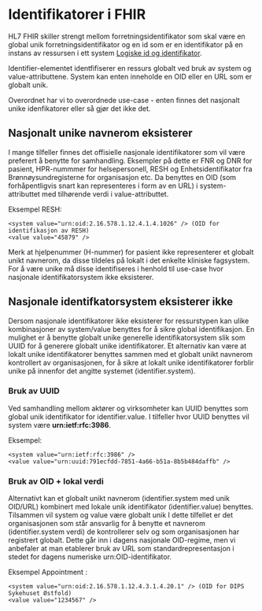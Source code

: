# Identifikatorer i FHIR

HL7 FHIR skiller strengt mellom forretningsidentifikator som skal være en global unik forretningsidentifikator og en id som er en identifikator på en instans av ressursen i ett system [Logiske id og identifikator](https://www.hl7.org/fhir/resource.html#id).

Identifier-elementet identfifiserer en ressurs globalt ved bruk av system og value-attributtene. System kan enten inneholde en OID eller en URL som er globalt unik.

Overordnet har vi to overordnede use-case - enten finnes det nasjonalt unike idenfikatorer eller så gjør det ikke det.

## Nasjonalt unike navnerom eksisterer 

I mange tilfeller finnes det offisielle nasjonale identifikatorer som vil være preferert å benytte for samhandling. Eksempler på dette er FNR og DNR for pasient, HPR-nummmer for helsepersonell, RESH og Enhetsidentifikator fra Brønnøysundregisterne for organisasjon etc. Da benyttes en OID (som forhåpentligvis snart kan representeres i form av en URL) i system-attributtet med tilhørende verdi i value-attributtet. 

Eksempel RESH:
~~~
<system value="urn:oid:2.16.578.1.12.4.1.4.1026" /> (OID for identifikasjon av RESH)
<value value="45879" />
~~~

Merk at hjelpenummer (H-nummer) for pasient ikke representerer et globalt unikt navnerom, da disse tildeles på lokalt i det enkelte kliniske fagsystem. For å være unike må disse identifiseres i henhold til use-case hvor nasjonale identifikatorsystem ikke eksisterer.  

## Nasjonale identifkatorsystem eksisterer ikke
Dersom nasjonale identifikatorer ikke eksisterer for ressurstypen kan ulike kombinasjoner av system/value benyttes for å sikre global identifikasjon. En mulighet er å benytte globalt unike generelle identifikatorsystem slik som UUID for å generere globalt unike identifikatorer. Et alternativ kan være at lokalt unike identifikatorer benyttes sammen med et globalt unikt navnerom kontrollert av organisasjonen, for å sikre at lokalt unike identifikatorer forblir unike på innenfor det angitte systemet (identifier.system).

### Bruk av UUID
Ved samhandling mellom aktører og virksomheter kan UUID benyttes som global unik identifikator for identifier.value. I tilfeller hvor UUID benyttes vil system være **urn:ietf:rfc:3986**.

Eksempel: 
~~~
<system value="urn:ietf:rfc:3986" />
<value value="urn:uuid:791ecfdd-7851-4a66-b51a-8b5b484daffb" />
~~~

### Bruk av OID + lokal verdi
Alternativt kan et globalt unikt navnerom (identifier.system med unik OID/URL) kombinert med lokale unik identifikator (identifier.value) benyttes. Tilsammen vil system og value være globalt unik  I dette tilfellet er det organisasjonen som står ansvarlig for å benytte et navnerom (identifier.system verdi) de kontrollerer selv og som organisasjonen har registrert globalt. Dette går inn i dagens nasjonale OID-regime, men vi anbefaler at man etablerer bruk av URL som standardrepresentasjon i stedet for dagens numeriske urn:OID-identifikator. 

Eksempel Appointment :
~~~
<system value="urn:oid:2.16.578.1.12.4.3.1.4.20.1" /> (OID for DIPS Sykehuset Østfold)
<value value="1234567" />
~~~
